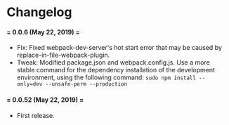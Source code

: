 # Changelog


#### = 0.0.6 (May 22, 2019) =

* Fix: Fixed webpack-dev-server's hot start error that may be caused by replace-in-file-webpack-plugin.
* Tweak: Modified package.json and webpack.config.js. Use a more stable command for the dependency installation of the development environment, using the following command: `sudo npm install --only=dev --unsafe-perm --production`



#### = 0.0.52 (May 22, 2019) =

* First release.
